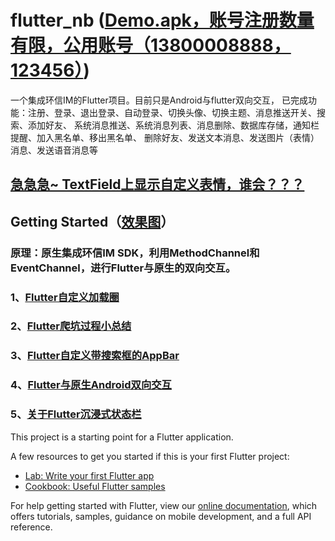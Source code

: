 # flutter_nb ([Demo.apk，账号注册数量有限，公用账号（13800008888，123456）](https://github.com/buhuiming/flutter_nb/blob/master/apk/app-release.apk))

一个集成环信IM的Flutter项目。目前只是Android与flutter双向交互，
已完成功能：注册、登录、退出登录、自动登录、切换头像、切换主题、消息推送开关、搜索、添加好友、
           系统消息推送、系统消息列表、消息删除、数据库存储，通知栏提醒、加入黑名单、移出黑名单、
           删除好友、发送文本消息、发送图片（表情）消息、发送语音消息等
           
## [急急急~ TextField上显示自定义表情，谁会？？？]()

## Getting Started（[效果图](https://github.com/buhuiming/flutter_nb/tree/master/screens/screen.md)）

### 原理：原生集成环信IM SDK，利用MethodChannel和EventChannel，进行Flutter与原生的双向交互。

### 1、[Flutter自定义加载圈](https://www.jianshu.com/p/17e256bc6230)

### 2、[Flutter爬坑过程小总结](https://www.jianshu.com/p/08dded076f59)

### 3、[Flutter自定义带搜索框的AppBar](https://www.jianshu.com/p/03f5db68567b)

### 4、[Flutter与原生Android双向交互](https://www.jianshu.com/p/c19e2c12da2d)

### 5、[关于Flutter沉浸式状态栏](https://www.jianshu.com/p/0a74b134705b)

This project is a starting point for a Flutter application.

A few resources to get you started if this is your first Flutter project:

- [Lab: Write your first Flutter app](https://flutter.io/docs/get-started/codelab)
- [Cookbook: Useful Flutter samples](https://flutter.io/docs/cookbook)

For help getting started with Flutter, view our 
[online documentation](https://flutter.io/docs), which offers tutorials, 
samples, guidance on mobile development, and a full API reference.
